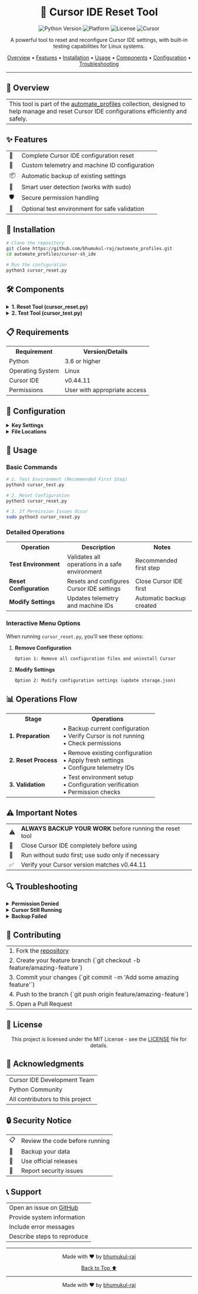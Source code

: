 <div align="center">

# 🔄 Cursor IDE Reset Tool

<p align="center">
  <img src="https://img.shields.io/badge/python-3.6+-blue.svg" alt="Python Version"/>
  <img src="https://img.shields.io/badge/platform-linux-lightgrey.svg" alt="Platform"/>
  <img src="https://img.shields.io/badge/license-MIT-green.svg" alt="License"/>
  <img src="https://img.shields.io/badge/cursor-v0.44.11-orange.svg" alt="Cursor"/>
</p>

<p align="center">
  A powerful tool to reset and reconfigure Cursor IDE settings, with built-in testing capabilities for Linux systems.
</p>

<p align="center">
  <a href="#overview">Overview</a> •
  <a href="#features">Features</a> •
  <a href="#installation">Installation</a> •
  <a href="#usage">Usage</a> •
  <a href="#components">Components</a> •
  <a href="#configuration">Configuration</a> •
  <a href="#troubleshooting">Troubleshooting</a>
</p>

</div>

---

<a id="overview"></a>
## 📖 Overview

<div align="center">
  <table>
    <tr>
      <td>
        This tool is part of the <a href="https://github.com/bhumukul-raj/automate_profiles.git">automate_profiles</a> collection, designed to help manage and reset Cursor IDE configurations efficiently and safely.
      </td>
    </tr>
  </table>
</div>

<a id="features"></a>
## ✨ Features

<div align="center">
  <table>
    <tr>
      <td>🔄</td>
      <td>Complete Cursor IDE configuration reset</td>
    </tr>
    <tr>
      <td>🔐</td>
      <td>Custom telemetry and machine ID configuration</td>
    </tr>
    <tr>
      <td>📦</td>
      <td>Automatic backup of existing settings</td>
    </tr>
    <tr>
      <td>👤</td>
      <td>Smart user detection (works with sudo)</td>
    </tr>
    <tr>
      <td>🛡️</td>
      <td>Secure permission handling</td>
    </tr>
    <tr>
      <td>🧪</td>
      <td>Optional test environment for safe validation</td>
    </tr>
  </table>
</div>

<a id="installation"></a>
## 🚀 Installation

<div >

```bash
# Clone the repository
git clone https://github.com/bhumukul-raj/automate_profiles.git
cd automate_profiles/cursor-sh_ide

# Run the configuration
python3 cursor_reset.py
```

</div>

<a id="components"></a>
## 🛠️ Components

<details>
<summary><b>1. Reset Tool (cursor_reset.py)</b></summary>

- Primary configuration management tool
- Handles configuration reset and modifications
- Creates automatic backups
- Updates telemetry settings

</details>

<details>
<summary><b>2. Test Tool (cursor_test.py)</b></summary>

- Safe testing environment
- Validates operations before actual execution
- Verifies permissions and access
- Ensures data integrity

</details>

<a id="requirements"></a>
## 📋 Requirements

<div align="center">
  <table>
    <tr>
      <th>Requirement</th>
      <th>Version/Details</th>
    </tr>
    <tr>
      <td>Python</td>
      <td>3.6 or higher</td>
    </tr>
    <tr>
      <td>Operating System</td>
      <td>Linux</td>
    </tr>
    <tr>
      <td>Cursor IDE</td>
      <td>v0.44.11</td>
    </tr>
    <tr>
      <td>Permissions</td>
      <td>User with appropriate access</td>
    </tr>
  </table>
</div>

<a id="configuration"></a>
## 🔧 Configuration

<details>
<summary><b>Key Settings</b></summary>

```python
MERCYHACKS_KEY = "1fc0a7b0-c0bd-4d4a-a841-a95841d8e94f"
```

</details>

<details>
<summary><b>File Locations</b></summary>

- `~/.config/Cursor/` - Main configuration directory
- `~/.cursor/` - Additional settings
- `~/.config/cursor-updater/` - Updater configuration

</details>

<a id="usage"></a>
## 📘 Usage

### Basic Commands

```bash
# 1. Test Environment (Recommended First Step)
python3 cursor_test.py

# 2. Reset Configuration
python3 cursor_reset.py

# 3. If Permission Issues Occur
sudo python3 cursor_reset.py
```

### Detailed Operations

<div align="center">
  <table>
    <tr>
      <th width="200">Operation</th>
      <th width="300">Description</th>
      <th width="200">Notes</th>
    </tr>
    <tr>
      <td><b>Test Environment</b></td>
      <td>Validates all operations in a safe environment</td>
      <td>Recommended first step</td>
    </tr>
    <tr>
      <td><b>Reset Configuration</b></td>
      <td>Resets and configures Cursor IDE settings</td>
      <td>Close Cursor IDE first</td>
    </tr>
    <tr>
      <td><b>Modify Settings</b></td>
      <td>Updates telemetry and machine IDs</td>
      <td>Automatic backup created</td>
    </tr>
  </table>
</div>

### Interactive Menu Options

When running `cursor_reset.py`, you'll see these options:

1. **Remove Configuration**
   ```
   Option 1: Remove all configuration files and uninstall Cursor
   ```

2. **Modify Settings**
   ```
   Option 2: Modify configuration settings (update storage.json)
   ```

<a id="workflow"></a>
## 📊 Operations Flow

<div align="center">
  <table>
    <tr>
      <th>Stage</th>
      <th>Operations</th>
    </tr>
    <tr>
      <td><b>1. Preparation</b></td>
      <td>
        • Backup current configuration<br>
        • Verify Cursor is not running<br>
        • Check permissions
      </td>
    </tr>
    <tr>
      <td><b>2. Reset Process</b></td>
      <td>
        • Remove existing configuration<br>
        • Apply fresh settings<br>
        • Configure telemetry IDs
      </td>
    </tr>
    <tr>
      <td><b>3. Validation</b></td>
      <td>
        • Test environment setup<br>
        • Configuration verification<br>
        • Permission checks
      </td>
    </tr>
  </table>
</div>

<a id="important"></a>
## ⚠️ Important Notes

<div align="center">
  <table>
    <tr>
      <td>⚠️</td>
      <td><b>ALWAYS BACKUP YOUR WORK</b> before running the reset tool</td>
    </tr>
    <tr>
      <td>🛑</td>
      <td>Close Cursor IDE completely before using</td>
    </tr>
    <tr>
      <td>👤</td>
      <td>Run without sudo first; use sudo only if necessary</td>
    </tr>
    <tr>
      <td>✅</td>
      <td>Verify your Cursor version matches v0.44.11</td>
    </tr>
  </table>
</div>

<a id="troubleshooting"></a>
## 🔍 Troubleshooting

<details>
<summary><b>Permission Denied</b></summary>

```bash
# Try running with sudo
sudo python3 cursor_reset.py
```

</details>

<details>
<summary><b>Cursor Still Running</b></summary>

```bash
# Check for running instances
pgrep cursor
# Kill if necessary
pkill cursor
```

</details>

<details>
<summary><b>Backup Failed</b></summary>

- Ensure sufficient disk space
- Check directory permissions
- Verify user permissions

</details>

<a id="contributing"></a>
## 🤝 Contributing

<div align="center">
  <table>
    <tr>
      <td>1. Fork the <a href="https://github.com/bhumukul-raj/automate_profiles.git">repository</a></td>
    </tr>
    <tr>
      <td>2. Create your feature branch (`git checkout -b feature/amazing-feature`)</td>
    </tr>
    <tr>
      <td>3. Commit your changes (`git commit -m 'Add some amazing feature'`)</td>
    </tr>
    <tr>
      <td>4. Push to the branch (`git push origin feature/amazing-feature`)</td>
    </tr>
    <tr>
      <td>5. Open a Pull Request</td>
    </tr>
  </table>
</div>

<a id="license"></a>
## 📝 License

<div align="center">
  This project is licensed under the MIT License - see the <a href="LICENSE">LICENSE</a> file for details.
</div>

<a id="acknowledgments"></a>
## 🙏 Acknowledgments

<div align="center">
  <table>
    <tr>
      <td>Cursor IDE Development Team</td>
    </tr>
    <tr>
      <td>Python Community</td>
    </tr>
    <tr>
      <td>All contributors to this project</td>
    </tr>
  </table>
</div>

<a id="security"></a>
## 🔒 Security Notice

<div align="center">
  <table>
    <tr>
      <td>📋</td>
      <td>Review the code before running</td>
    </tr>
    <tr>
      <td>💾</td>
      <td>Backup your data</td>
    </tr>
    <tr>
      <td>🔄</td>
      <td>Use official releases</td>
    </tr>
    <tr>
      <td>🔔</td>
      <td>Report security issues</td>
    </tr>
  </table>
</div>

<a id="support"></a>
## 📞 Support

<div align="center">
  <table>
    <tr>
      <td>Open an issue on <a href="https://github.com/bhumukul-raj/automate_profiles/issues">GitHub</a></td>
    </tr>
    <tr>
      <td>Provide system information</td>
    </tr>
    <tr>
      <td>Include error messages</td>
    </tr>
    <tr>
      <td>Describe steps to reproduce</td>
    </tr>
  </table>
</div>

---

<div align="center">
  Made with ❤️ by <a href="https://github.com/bhumukul-raj">bhumukul-raj</a>
</div>

<a id="back-to-top"></a>
<div align="center">
  <p>
    <a href="#top">Back to Top ⬆️</a>
  </p>
</div>

---

<div align="center">
  Made with ❤️ by <a href="https://github.com/bhumukul-raj">bhumukul-raj</a>
</div> 